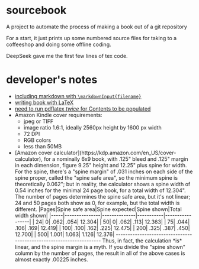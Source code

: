 # sourcebook

A project to automate the process of making a book out of a git repository

For a start, it just prints up some numbered source files for taking to a
coffeeshop and doing some offline coding.

DeepSeek gave me the first few lines of tex code.

# developer's notes
* [including markdown with `\markdownInput{filename}`](https://www.overleaf.com/learn/how-to/Writing_Markdown_in_LaTeX_Documents)
* [writing book with LaTeX](https://www.overleaf.com/learn/latex/Sections_and_chapters)
* [need to run pdflatex *twice* for Contents to be populated](https://tex.stackexchange.com/a/301109/215508)
* Amazon Kindle cover requirements:
    - jpeg or TIFF
    - image ratio 1.6:1, ideally 2560px height by 1600 px width
    - 72 DPI
    - RGB colors
    - less than 50MB
* <a name="calc">
  [Amazon cover calculator](https://kdp.amazon.com/en_US/cover-calculator),
  for a nominally 6x9 book, with .125" bleed and .125" margin in each dimension,
  figure 9.25" height and 12.25" plus spine for width. For the spine, there's
  a "spine margin" of .031 inches on each side of the spine proper, called the
  "spine safe area", so the minimum spine is theoretically 0.062"; but in
  reality, the calculator shows a spine width of 0.54 inches for the minimal
  24 page book, for a total width of 12.304". The number of pages determines
  the spine safe area, but it's not linear; 24 and 50 pages both show as 0,
  for example, but the total width is different.
  |Pages|Spine safe area|Spine expected|Spine shown|Total width shown|
  |-----|---------------|--------------|-----------|-----------------|
  |   24|              0|          .062|       .054|           12.304|
  |   50|              0|          .062|       .113|           12.363|
  |   75|           .044|          .106|       .169|           12.419|
  |  100|           .100|          .162|       .225|           12.475|
  |  200|           .325|          .387|       .450|           12.700|
  |  500|          1.001|         1.063|      1.126|           12.376|
  --------------------------------------------------------------------
  Thus, in fact, the calculation *is* linear, and the spine margin is a
  myth. If you divide the "spine shown" column by the number of pages,
  the result in all of the above cases is almost exactly .00225 inches.

